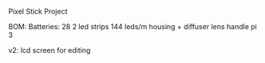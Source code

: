 Pixel Stick Project

BOM:
Batteries: 28
2 led strips 144 leds/m
housing + diffuser lens
handle
pi 3


v2:
lcd screen for editing

